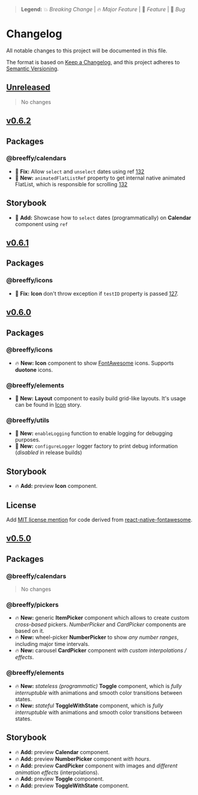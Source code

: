 > **Legend:** :boom: _Breaking Change_ | :fire: _Major Feature_ | :rocket: _Feature_ | :bug: _Bug_

# Changelog

All notable changes to this project will be documented in this file.

The format is based on [Keep a Changelog](https://keepachangelog.com/en/1.0.0/),
and this project adheres to [Semantic Versioning](https://semver.org/spec/v2.0.0.html).

## [Unreleased](https://github.com/breeffy/react-native-calendar/compare/v0.6.2...HEAD)

> No changes

## [v0.6.2](https://github.com/breeffy/react-native-calendar/compare/v0.6.1...v0.6.2)

## Packages

### @breeffy/calendars

- :bug: **Fix:** Allow `select` and `unselect` dates using ref [132](https://github.com/breeffy/react-native-monorepo/issues/132)
- :rocket: **New:** `animatedFlatListRef` property to get internal native animated FlatList, which is responsible for scrolling [132](https://github.com/breeffy/react-native-monorepo/issues/132)

## Storybook

- :rocket: **Add:** Showcase how to `select` dates (programmatically) on **Calendar** component using `ref`

## [v0.6.1](https://github.com/breeffy/react-native-calendar/compare/v0.6.0...v0.6.1)

## Packages

### @breeffy/icons

- :bug: **Fix:** **Icon** don't throw exception if `testID` property is passed [127](https://github.com/breeffy/react-native-monorepo/issues/127).

## [v0.6.0](https://github.com/breeffy/react-native-calendar/compare/v0.5.0...v0.6.0)

## Packages

### @breeffy/icons

- :fire: **New:** **Icon** component to show [FontAwesome](https://fontawesome.com) icons. Supports **duotone** icons.

### @breeffy/elements

- :rocket: **New:** **Layout** component to easily build grid-like layouts. It's usage can be found in [Icon](https://github.com/breeffy/react-native-monorepo/blob/d5e040d0d4a4a1aed7625062ccf44ecf88374367/packages/example-app/src/stories/Icon.stories.tsx#L25) story.

### @breeffy/utils

- :rocket: **New:** `enableLogging` function to enable logging for debugging purposes.
- :rocket: **New:** `configureLogger` logger factory to print debug information (_disabled_ in release builds)

## Storybook

- :fire: **Add:** preview **Icon** component.

## License

Add [MIT license mention](https://github.com/breeffy/react-native-monorepo/blob/d5e040d0d4a4a1aed7625062ccf44ecf88374367/LICENSE#L183) for code derived from [react-native-fontawesome](https://github.com/FortAwesome/react-native-fontawesome).

## [v0.5.0](https://github.com/breeffy/react-native-calendar/compare/v0.4.1...v0.5.0)

## Packages

### @breeffy/calendars

> No changes

### @breeffy/pickers

- :fire: **New:** generic **ItemPicker** component which allows to create custom _cross-based_ pickers. _NumberPicker_ and _CardPicker_ components are based on it.
- :fire: **New:** wheel-picker **NumberPicker** to show _any number ranges_, including major time intervals.
- :fire: **New:** carousel **CardPicker** component _with custom interpolations / effects_.

### @breeffy/elements

- :fire: **New:** _stateless (programmatic)_ **Toggle** component, which is _fully interruptuble_ with animations and smooth color transitions between states.
- :fire: **New:** _stateful_ **ToggleWithState** component, which is _fully interruptuble_ with animations and smooth color transitions between states.

## Storybook

- :fire: **Add:** preview **Calendar** component.
- :fire: **Add:** preview **NumberPicker** component _with hours_.
- :fire: **Add:** preview **CardPicker** component with images and _different animation effects_ (interpolations).
- :fire: **Add:** preview **Toggle** component.
- :fire: **Add:** preview **ToggleWithState** component.
